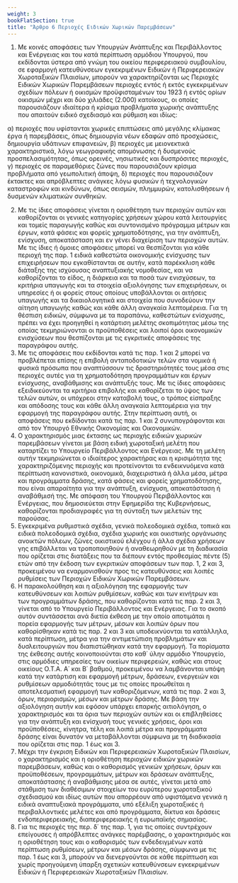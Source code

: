 ```yaml
---
weight: 3
bookFlatSection: true
title: "Άρθρο 6 Περιοχές Ειδικών Χωρικών Παρεμβάσεων"
---
```



1. Με κοινές αποφάσεις των Υπουργών Ανάπτυξης και Περιβάλλοντος και Ενέργειας και του κατά περίπτωση αρμόδιου Υπουργού, που εκδίδονται ύστερα από γνώμη του οικείου περιφερειακού συμβουλίου, σε εφαρμογή κατευθύνσεων εγκεκριμένων Ειδικών ή Περιφερειακών Χωροταξικών Πλαισίων, μπορούν να χαρακτηρίζονται ως Περιοχές Ειδικών Χωρικών Παρεμβάσεων περιοχές εντός ή εκτός εγκεκριμένων σχεδίων πόλεων ή οικισμών προϋφισταμένων του 1923 ή εντός ορίων οικισμών μέχρι και δύο χιλιάδες (2.000) κατοίκους, οι οποίες παρουσιάζουν ιδιαίτερα ή κρίσιμα προβλήματα χωρικής ανάπτυξης που απαιτούν ειδικό σχεδιασμό και ρύθμιση και ιδίως:

α) περιοχές που υφίστανται χωρικές επιπτώσεις από μεγάλης κλίμακας έργα ή παρεμβάσεις, όπως δημιουργία νέων εδαφών από προσχώσεις, δημιουργία υδάτινων επιφανειών,</li>
β) περιοχές με μειονεκτικά χαρακτηριστικά, λόγω γεωγραφικής απομόνωσης ή δυσμενούς προσπελασιμότητας, όπως ορεινές, νησιωτικές και δυσπρόσιτες περιοχές,</li>
γ) περιοχές σε παραμεθόριες ζώνες που παρουσιάζουν κρίσιμα προβλήματα από γεωπολιτική άποψη,</li>
δ) περιοχές που παρουσιάζουν έκτακτες και απρόβλεπτες ανάγκες λόγω φυσικών ή τεχνολογικών καταστροφών και κινδύνων, όπως σεισμών, πλημμυρών, κατολισθήσεων ή δυσμενών κλιματικών συνθηκών.</li>

2. Με τις ίδιες αποφάσεις γίνεται η οριοθέτηση των περιοχών αυτών και καθορίζονται οι γενικές κατηγορίες χρήσεων χώρου κατά λειτουργίες και τομείς παραγωγής καθώς και συντονισμένο πρόγραμμα μέτρων και έργων, κατά φάσεις και φορείς χρηματοδότησης, για την ανάπτυξη, ενίσχυση, αποκατάσταση και εν γένει διαχείριση των περιοχών αυτών. Με τις ίδιες ή όμοιες αποφάσεις μπορεί να θεσπίζονται για κάθε περιοχή της παρ. 1 ειδικά καθεστώτα οικονομικής ενίσχυσης των επιχειρήσεων που εγκαθίστανται σε αυτήν, κατά παρέκκλιση κάθε διάταξης της ισχύουσας αναπτυξιακής νομοθεσίας, και να καθορίζονται το είδος, η διάρκεια και τα ποσά των ενισχύσεων, τα κριτήρια υπαγωγής και τα στοιχεία αξιολόγησης των επιχειρήσεων, οι υπηρεσίες ή οι φορείς στους οποίους υποβάλλονται οι αιτήσεις υπαγωγής και τα δικαιολογητικά και στοιχεία που συνοδεύουν την αίτηση υπαγωγής καθώς και κάθε άλλη αναγκαία λεπτομέρεια. Για τη θέσπιση ειδικών, σύμφωνα με τα παραπάνω, καθεστώτων ενίσχυσης, πρέπει να έχει προηγηθεί η κατάρτιση μελέτης σκοπιμότητας μέσω της οποίας τεκμηριώνονται οι προϋποθέσεις και λοιποί όροι οικονομικών ενισχύσεων που θεσπίζονται με τις εγκριτικές αποφάσεις της παραγράφου αυτής.
3. Με τις αποφάσεις που εκδίδονται κατά τις παρ. 1 και 2 μπορεί να προβλέπεται επίσης η επιβολή ανταποδοτικών τελών στα νομικά ή φυσικά πρόσωπα που αναπτύσσουν τις δραστηριότητές τους μέσα στις περιοχές αυτές για τη χρηματοδότηση προγραμμάτων και έργων ενίσχυσης, αναβάθμισης και ανάπτυξής τους. Με τις ίδιες αποφάσεις εξειδικεύονται τα κριτήρια επιβολής και καθορίζεται το ύψος των τελών αυτών, οι υπόχρεοι στην καταβολή τους, ο τρόπος είσπραξης και απόδοσης τους και κάθε άλλη αναγκαία λεπτομέρεια για την εφαρμογή της παραγράφου αυτής. Στην περίπτωση αυτή, οι αποφάσεις που εκδίδονται κατά τις παρ. 1 και 2 συνυπογράφονται και από τον Υπουργό Εθνικής Οικονομίας και Οικονομικών.
4. Ο χαρακτηρισμός μιας έκτασης ως περιοχής ειδικών χωρικών παρεμβάσεων γίνεται με βάση ειδική χωροταξική μελέτη που καταρτίζει το Υπουργείο Περιβάλλοντος και Ενέργειας. Με τη μελέτη αυτήν τεκμηριώνεται ο ιδιαίτερος χαρακτήρας και η κρισιμότητα της χαρακτηριζόμενης περιοχής και προτείνονται τα ενδεικνυόμενα κατά περίπτωση κανονιστικά, οικονομικά, διαχειριστικά ή άλλα μέσα, μέτρα και προγράμματα δράσης, κατά φάσεις και φορείς χρηματοδότησης, που είναι απαραίτητα για την ανάπτυξη, ενίσχυση, αποκατάσταση ή αναβάθμισή της.
Με απόφαση του Υπουργού Περιβάλλοντος και Ενέργειας, που δημοσιεύεται στην Εφημερίδα της Κυβερνήσεως, καθορίζονται προδιαγραφές για τη σύνταξη των μελετών της παρούσας.
5. Εγκεκριμένα ρυθμιστικά σχέδια, γενικά πολεοδομικά σχέδια, τοπικά και ειδικά πολεοδομικά σχέδια, σχέδια χωρικής και οικιστικής οργάνωσης ανοικτών πόλεων, ζώνες οικιστικού ελέγχου ή άλλα σχέδια χρήσεων γης επιβάλλεται να τροποποιηθούν ή αναθεωρηθούν με τη διαδικασία που ορίζεται στις διατάξεις που τα διέπουν εντός προθεσμίας πέντε (5) ετών από την έκδοση των εγκριτικών αποφάσεων των παρ. 1, 2 και 3, προκειμένου να εναρμονισθούν προς τις κατευθύνσεις και λοιπές ρυθμίσεις των Περιοχών Ειδικών Χωρικών Παρεμβάσεων.
6. Η παρακολούθηση και η αξιολόγηση της εφαρμογής των κατευθύνσεων και λοιπών ρυθμίσεων, καθώς και των κινήτρων και των προγραμμάτων δράσης, που καθορίζονται κατά τις παρ. 2 και 3, γίνεται από το Υπουργείο Περιβάλλοντος και Ενέργειας. Για το σκοπό αυτόν συντάσσεται ανά διετία έκθεση με την οποίο αποτιμάται η πορεία εφαρμογής των μέτρων, μέσων και λοιπών όρων που καθορίσθηκαν κατά τις παρ. 2 και 3 και υποδεικνύονται τα κατάλληλα, κατά περίπτωση, μέτρα για την αντιμετώπιση προβλημάτων και δυσλειτουργιών που διαπιστώθηκαν κατά την εφαρμογή. Τα πορίσματα της έκθεσης αυτής κοινοποιούνται στο καθ΄ ύλην αρμόδιο Υπουργείο, στις αρμόδιες υπηρεσίες των οικείων περιφερειών, καθώς και στους οικείους Ο.Τ.Α. Α΄ και Β΄ βαθμού, προκειμένου να λαμβάνονται υπόψη κατά την κατάρτιση και εφαρμογή μέτρων, δράσεων, ενεργειών και ρυθμίσεων αρμοδιότητάς τους με τις οποίες προωθείται η αποτελεσματική εφαρμογή των καθοριζόμενων, κατά τις παρ. 2 και 3, όρων, περιορισμών, μέσων και μέτρων δράσης. Με βάση την αξιολόγηση αυτήν και εφόσον υπάρχει επαρκής αιτιολόγηση, ο χαρακτηρισμός και τα όρια των περιοχών αυτών και οι επιβληθείσες για την ανάπτυξη και ενίσχυσή τους γενικές χρήσεις, όροι και προϋποθέσεις, κίνητρα, τέλη και λοιπά μέτρα και προγράμματα δράσης είναι δυνατόν να μεταβάλλονται σύμφωνα με τη διαδικασία που ορίζεται στις παρ. 1 έως και 3.
7. Μέχρι την έγκριση Ειδικών και Περιφερειακών Χωροταξικών Πλαισίων, ο χαρακτηρισμός και η οριοθέτηση περιοχών ειδικών χωρικών παρεμβάσεων, καθώς και ο καθορισμός γενικών χρήσεων, όρων και προϋποθέσεων, προγραμμάτων, μέτρων και δράσεων ανάπτυξης, αποκατάστασης ή αναβάθμισης μέσα σε αυτές, γίνεται μετά από στάθμιση των διαθέσιμων στοιχείων του ευρύτερου χωροταξικού σχεδιασμού και ιδίως αυτών που απορρέουν από υφιστάμενα γενικά η ειδικά αναπτυξιακά προγράμματα, υπό εξέλιξη χωροταξικές ή περιβαλλοντικές μελέτες και από προγράμματα, δίκτυα και δράσεις ενδοπεριφερειακής, διαπεριφερειακής ή ευρωπαϊκής σημασίας.
8. Για τις περιοχές της περ. δ΄ της παρ. 1, για τις οποίες συντρέχουν επείγουσες ή απρόβλεπτες ανάγκες παρέμβασης, ο χαρακτηρισμός και η οριοθέτηση τους και ο καθορισμός των ενδεδειγμένων κατά περίπτωση ρυθμίσεων, μέτρων και μέσων δράσης, σύμφωνα με τις παρ. 1 έως και 3, μπορούν να διενεργούνται σε κάθε περίπτωση και χωρίς προηγούμενη ύπαρξη σχετικών κατευθύνσεων εγκεκριμένων Ειδικών ή Περιφερειακών Χωροταξικών Πλαισίων.

